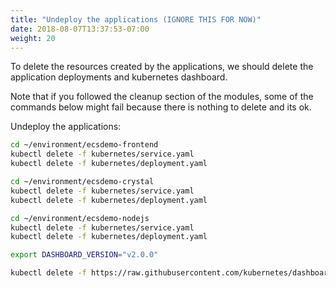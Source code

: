 ```yaml
---
title: "Undeploy the applications (IGNORE THIS FOR NOW)"
date: 2018-08-07T13:37:53-07:00
weight: 20
---
```


To delete the resources created by the applications, we should delete the application
deployments and kubernetes dashboard.

Note that if you followed the cleanup section of the modules, some of the commands below might fail because there is nothing to delete and its ok.

Undeploy the applications:

```bash
cd ~/environment/ecsdemo-frontend
kubectl delete -f kubernetes/service.yaml
kubectl delete -f kubernetes/deployment.yaml

cd ~/environment/ecsdemo-crystal
kubectl delete -f kubernetes/service.yaml
kubectl delete -f kubernetes/deployment.yaml

cd ~/environment/ecsdemo-nodejs
kubectl delete -f kubernetes/service.yaml
kubectl delete -f kubernetes/deployment.yaml

export DASHBOARD_VERSION="v2.0.0"

kubectl delete -f https://raw.githubusercontent.com/kubernetes/dashboard/${DASHBOARD_VERSION}/src/deploy/recommended/kubernetes-dashboard.yaml
```
